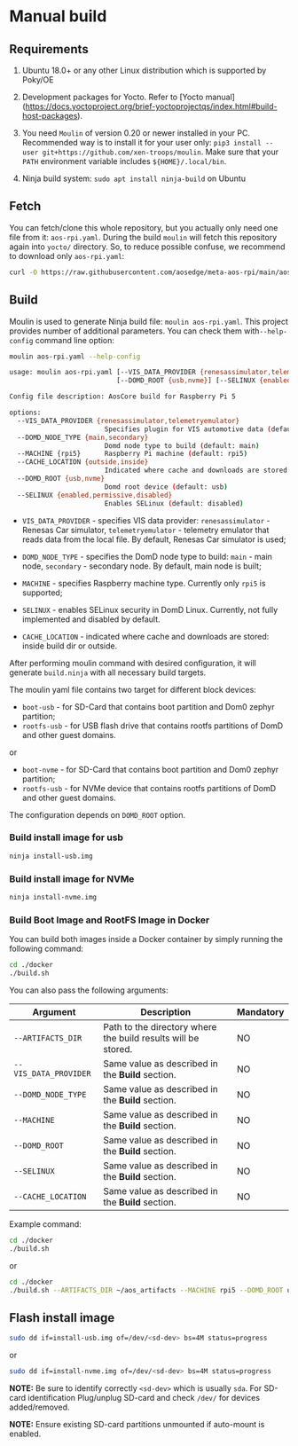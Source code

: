 # Manual build

## Requirements

1. Ubuntu 18.0+ or any other Linux distribution which is supported by Poky/OE

2. Development packages for Yocto. Refer to [Yocto manual]
   (<https://docs.yoctoproject.org/brief-yoctoprojectqs/index.html#build-host-packages>).

3. You need `Moulin` of version 0.20 or newer installed in your PC. Recommended way is to install it for your user only:
   `pip3 install --user git+https://github.com/xen-troops/moulin`. Make sure that your `PATH` environment variable
    includes `${HOME}/.local/bin`.

4. Ninja build system: `sudo apt install ninja-build` on Ubuntu

## Fetch

You can fetch/clone this whole repository, but you actually only need one file from it: `aos-rpi.yaml`.
During the build `moulin` will fetch this repository again into `yocto/` directory. So, to reduce possible confuse,
we recommend to download only `aos-rpi.yaml`:

```sh
curl -O https://raw.githubusercontent.com/aosedge/meta-aos-rpi/main/aos-rpi.yaml
```

## Build

Moulin is used to generate Ninja build file: `moulin aos-rpi.yaml`. This project provides number of additional
parameters. You can check them with`--help-config` command line option:

```sh
moulin aos-rpi.yaml --help-config

usage: moulin aos-rpi.yaml [--VIS_DATA_PROVIDER {renesassimulator,telemetryemulator}] [--DOMD_NODE_TYPE {main,secondary}] [--MACHINE {rpi5}] [--CACHE_LOCATION {outside,inside}]
                           [--DOMD_ROOT {usb,nvme}] [--SELINUX {enabled,permissive,disabled}]

Config file description: AosCore build for Raspberry Pi 5

options:
  --VIS_DATA_PROVIDER {renesassimulator,telemetryemulator}
                        Specifies plugin for VIS automotive data (default: renesassimulator)
  --DOMD_NODE_TYPE {main,secondary}
                        Domd node type to build (default: main)
  --MACHINE {rpi5}      Raspberry Pi machine (default: rpi5)
  --CACHE_LOCATION {outside,inside}
                        Indicated where cache and downloads are stored: inside build dir or outside. (default: outside)
  --DOMD_ROOT {usb,nvme}
                        Domd root device (default: usb)
  --SELINUX {enabled,permissive,disabled}
                        Enables SELinux (default: disabled)
```

* `VIS_DATA_PROVIDER` - specifies VIS data provider: `renesassimulator` - Renesas Car simulator, `telemetryemulator` -
telemetry emulator that reads data from the local file. By default, Renesas Car simulator is used;

* `DOMD_NODE_TYPE` - specifies the DomD node type to build: `main` - main node, `secondary` - secondary node. By default,
main node is built;

* `MACHINE` - specifies Raspberry machine type. Currently only `rpi5` is supported;

* `SELINUX` - enables SELinux security in DomD Linux. Currently, not fully implemented and disabled by default.

* `CACHE_LOCATION` - indicated where cache and downloads are stored: inside build dir or outside.

After performing moulin command with desired configuration, it will generate `build.ninja` with all necessary build
targets.

The moulin yaml file contains two target for different block devices:

* `boot-usb` - for SD-Card that contains boot partition and Dom0 zephyr partition;
* `rootfs-usb` - for USB flash drive  that contains rootfs partitions of DomD and other guest domains.

or

* `boot-nvme` - for SD-Card that contains boot partition and Dom0 zephyr partition;
* `rootfs-usb` - for NVMe device that contains rootfs partitions of DomD and other guest domains.

The configuration depends on `DOMD_ROOT` option.

### Build install image for usb

```sh
ninja install-usb.img
```

### Build install image for NVMe

```sh
ninja install-nvme.img
```

### Build Boot Image and RootFS Image in Docker

You can build both images inside a Docker container by simply running the following command:

```sh
cd ./docker
./build.sh
```

You can also pass the following arguments:

| Argument             | Description |Mandatory|
|----------------------|-------------|---------|
| `--ARTIFACTS_DIR`       | Path to the directory where the build results will be stored. |NO|
| `--VIS_DATA_PROVIDER`   | Same value as described in the **Build** section. |NO|
| `--DOMD_NODE_TYPE`      | Same value as described in the **Build** section. |NO|
| `--MACHINE`             | Same value as described in the **Build** section. |NO|
| `--DOMD_ROOT`           | Same value as described in the **Build** section. |NO|
| `--SELINUX`             | Same value as described in the **Build** section. |NO|
| `--CACHE_LOCATION`      | Same value as described in the **Build** section. |NO|

Example command:

```sh
cd ./docker
./build.sh
```

or

```sh
cd ./docker
./build.sh --ARTIFACTS_DIR ~/aos_artifacts --MACHINE rpi5 --DOMD_ROOT usb
```

## Flash install image

```sh
sudo dd if=install-usb.img of=/dev/<sd-dev> bs=4M status=progress
```

or

```sh
sudo dd if=install-nvme.img of=/dev/<sd-dev> bs=4M status=progress
```

**NOTE:** Be sure to identify correctly `<sd-dev>` which is usually `sda`. For SD-card identification
Plug/unplug SD-card and check `/dev/` for devices added/removed.

**NOTE:** Ensure existing SD-card partitions unmounted if auto-mount is enabled.
